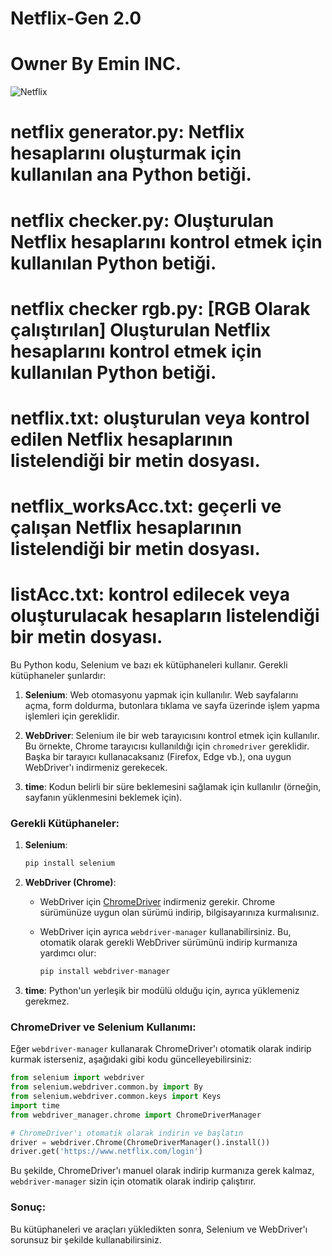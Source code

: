 # Netflix-Gen 2.0
# Owner By Emin INC.






![Netflix](https://i.pinimg.com/originals/bb/74/04/bb74046420c4c992b8cabc6e667abe40.gif)










# netflix generator.py: Netflix hesaplarını oluşturmak için kullanılan ana Python betiği.

# netflix checker.py: Oluşturulan Netflix hesaplarını kontrol etmek için kullanılan Python betiği.

# netflix checker rgb.py: [RGB Olarak çalıştırılan] Oluşturulan Netflix hesaplarını kontrol etmek için kullanılan Python betiği.

# netflix.txt: oluşturulan veya kontrol edilen Netflix hesaplarının listelendiği bir metin dosyası.

# netflix_worksAcc.txt: geçerli ve çalışan Netflix hesaplarının listelendiği bir metin dosyası.

# listAcc.txt: kontrol edilecek veya oluşturulacak hesapların listelendiği bir metin dosyası.

Bu Python kodu, Selenium ve bazı ek kütüphaneleri kullanır. Gerekli kütüphaneler şunlardır:

1. **Selenium**: Web otomasyonu yapmak için kullanılır. Web sayfalarını açma, form doldurma, butonlara tıklama ve sayfa üzerinde işlem yapma işlemleri için gereklidir.

2. **WebDriver**: Selenium ile bir web tarayıcısını kontrol etmek için kullanılır. Bu örnekte, Chrome tarayıcısı kullanıldığı için `chromedriver` gereklidir. Başka bir tarayıcı kullanacaksanız (Firefox, Edge vb.), ona uygun WebDriver'ı indirmeniz gerekecek.

3. **time**: Kodun belirli bir süre beklemesini sağlamak için kullanılır (örneğin, sayfanın yüklenmesini beklemek için).

### Gerekli Kütüphaneler:
1. **Selenium**:
   ```bash
   pip install selenium
   ```

2. **WebDriver (Chrome)**:
   - WebDriver için [ChromeDriver](https://sites.google.com/a/chromium.org/chromedriver/) indirmeniz gerekir. Chrome sürümünüze uygun olan sürümü indirip, bilgisayarınıza kurmalısınız.
   
   - WebDriver için ayrıca `webdriver-manager` kullanabilirsiniz. Bu, otomatik olarak gerekli WebDriver sürümünü indirip kurmanıza yardımcı olur:
     ```bash
     pip install webdriver-manager
     ```

3. **time**: Python'un yerleşik bir modülü olduğu için, ayrıca yüklemeniz gerekmez.

### ChromeDriver ve Selenium Kullanımı:
Eğer `webdriver-manager` kullanarak ChromeDriver'ı otomatik olarak indirip kurmak isterseniz, aşağıdaki gibi kodu güncelleyebilirsiniz:

```python
from selenium import webdriver
from selenium.webdriver.common.by import By
from selenium.webdriver.common.keys import Keys
import time
from webdriver_manager.chrome import ChromeDriverManager

# ChromeDriver'ı otomatik olarak indirin ve başlatın
driver = webdriver.Chrome(ChromeDriverManager().install())
driver.get('https://www.netflix.com/login')
```

Bu şekilde, ChromeDriver'ı manuel olarak indirip kurmanıza gerek kalmaz, `webdriver-manager` sizin için otomatik olarak indirip çalıştırır.

### Sonuç:
Bu kütüphaneleri ve araçları yükledikten sonra, Selenium ve WebDriver'ı sorunsuz bir şekilde kullanabilirsiniz.
